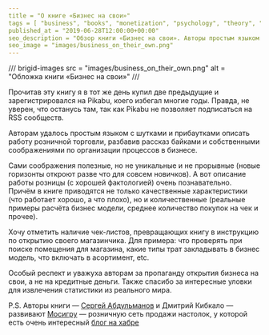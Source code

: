 ```yaml
---
title = "О книге «Бизнес на свои»"
tags = [ "business", "books", "monetization", "psychology", "theory", "economics", "interesting"]
published_at = "2019-06-28T12:00:00+00:00"
seo_description = "Обзор книги «Бизнес на свои». Авторы простым языком с шутками и прибаутками описывают работу розничной торговли."
seo_image = "images/business_on_their_own.png"
---
```


/// brigid-images
src = "images/business_on_their_own.png"
alt = "Обложка книги «Бизнес на свои»"
///

Прочитав эту книгу я в тот же день купил две предыдущие и зарегистрировался на Pikabu, коего избегал многие годы. Правда, не уверен, что останусь там, так как Pikabu не позволяет подписаться на RSS сообществ.

Авторам удалось простым языком с шутками и прибаутками описать работу розничной торговли, разбавив рассказ байками и собственными соображениями по организации процессов в бизнесе.

<!-- more -->

Сами соображения полезные, но не уникальные и не прорывные (новые горизонты откроют разве что для совсем новичков). А вот описание работы розницы (с хорошей фактологией) очень познавательно. Причём в книге приводятся не только качественные характеристики (что работает хорошо, а что плохо), но и количественные (реальные примеры расчёта бизнес модели, среднее количество покупок на чек и прочее).

Хочу отметить наличие чек-листов, превращающих книгу в инструкцию по открытию своего магазинчика. Для примера: что проверять при поиске помещения для магазина, какие типы трат закладывать в бизнес модель, что включать в асортимент, etc.

Особый респект и уважуха авторам за пропаганду открытия бизнеса на свои, а не на кредитные деньги. Также спасибо за интересные уловки для извлечения статистики из реального мира.

P.S. Авторы книги — [Сергей Абдульманов](https://habr.com/ru/users/milfgard/) и Дмитрий Кибкало — развивают [Мосигру](https://www.mosigra.ru/ ) — розничную сеть продажи настолок, у которой есть очень интересный [блог на хабре](https://habr.com/ru/company/mosigra/)
